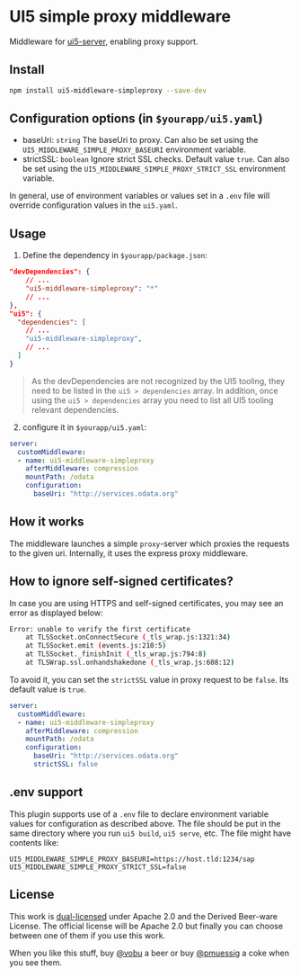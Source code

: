 # UI5 simple proxy middleware

Middleware for [ui5-server](https://github.com/SAP/ui5-server), enabling proxy support.

## Install

```bash
npm install ui5-middleware-simpleproxy --save-dev
```

## Configuration options (in `$yourapp/ui5.yaml`)

- baseUri: `string`
  The baseUri to proxy. Can also be set using the `UI5_MIDDLEWARE_SIMPLE_PROXY_BASEURI` environment variable.
- strictSSL: `boolean`
  Ignore strict SSL checks. Default value `true`. Can also be set using the `UI5_MIDDLEWARE_SIMPLE_PROXY_STRICT_SSL` environment variable.

In general, use of environment variables or values set in a `.env` file will override configuration values in the `ui5.yaml`.

## Usage

1. Define the dependency in `$yourapp/package.json`:

```json
"devDependencies": {
    // ...
    "ui5-middleware-simpleproxy": "*"
    // ...
},
"ui5": {
  "dependencies": [
    // ...
    "ui5-middleware-simpleproxy",
    // ...
  ]
}
```

> As the devDependencies are not recognized by the UI5 tooling, they need to be listed in the `ui5 > dependencies` array. In addition, once using the `ui5 > dependencies` array you need to list all UI5 tooling relevant dependencies.

2. configure it in `$yourapp/ui5.yaml`:

```yaml
server:
  customMiddleware:
  - name: ui5-middleware-simpleproxy
    afterMiddleware: compression
    mountPath: /odata
    configuration:
      baseUri: "http://services.odata.org"
```

## How it works

The middleware launches a simple `proxy`-server which proxies the requests to the given uri. Internally, it uses the express proxy middleware.

## How to ignore self-signed certificates?

In case you are using HTTPS and self-signed certificates, you may see an error as displayed below:

```bash
Error: unable to verify the first certificate
    at TLSSocket.onConnectSecure (_tls_wrap.js:1321:34)
    at TLSSocket.emit (events.js:210:5)
    at TLSSocket._finishInit (_tls_wrap.js:794:8)
    at TLSWrap.ssl.onhandshakedone (_tls_wrap.js:608:12)
```

To avoid it, you can set the `strictSSL` value in proxy request to be `false`. Its default value is `true`.

```yaml
server:
  customMiddleware:
  - name: ui5-middleware-simpleproxy
    afterMiddleware: compression
    mountPath: /odata
    configuration:
      baseUri: "http://services.odata.org"
      strictSSL: false
```

## .env support

This plugin supports use of a `.env` file to declare environment variable values for configuration as described above. The file should be put in the same directory where you run `ui5 build`, `ui5 serve`, etc. The file might have contents like:

```shell
UI5_MIDDLEWARE_SIMPLE_PROXY_BASEURI=https://host.tld:1234/sap
UI5_MIDDLEWARE_SIMPLE_PROXY_STRICT_SSL=false
```

## License

This work is [dual-licensed](../../LICENSE) under Apache 2.0 and the Derived Beer-ware License. The official license will be Apache 2.0 but finally you can choose between one of them if you use this work.

When you like this stuff, buy [@vobu](https://twitter.com/vobu) a beer or buy [@pmuessig](https://twitter.com/pmuessig) a coke when you see them.
